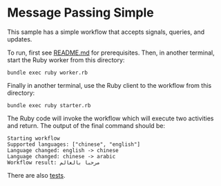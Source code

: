 # Message Passing Simple

This sample has a simple workflow that accepts signals, queries, and updates.

To run, first see [README.md](../README.md) for prerequisites. Then, in another terminal, start the Ruby worker
from this directory:

    bundle exec ruby worker.rb

Finally in another terminal, use the Ruby client to the workflow from this directory:

    bundle exec ruby starter.rb

The Ruby code will invoke the workflow which will execute two activities and return. The output of the final command
should be:

```
Starting workflow
Supported languages: ["chinese", "english"]
Language changed: english -> chinese
Language changed: chinese -> arabic
Workflow result: مرحبا بالعالم
```

There are also [tests](../test/message_passing_simple/greeting_workflow_test.rb).